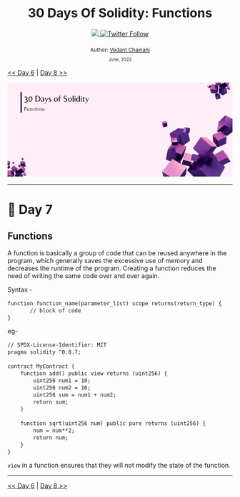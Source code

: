 <div align="center">
  <h1> 30 Days Of Solidity: Functions</h1>
  <a class="header-badge" target="_blank" href="https://dev.to/envoy_">
  <img src="https://img.shields.io/badge/dev.to-0A0A0A?style=for-the-badge&logo=devdotto&logoColor=white">
  </a>
  <a class="header-badge" target="_blank" href="https://twitter.com/Envoy_1084">
  <img alt="Twitter Follow" src="https://img.shields.io/twitter/follow/Envoy_1084?style=social">
  </a>

<sub>Author:
<a href="https://dev.to/envoy_" target="_blank">Vedant Chainani</a><br>
<small> June, 2022</small>
</sub>

</div>

[<< Day 6](../Day%2006%20-%20Types/readme.md) | [Day 8 >>](../Day%2008%20-%20Loops/readme.md)

![Day 7](./cover.png)

---

# 📔 Day 7

## Functions

A function is basically a group of code that can be reused anywhere in the program, which generally saves the excessive use of memory and decreases the runtime of the program. Creating a function reduces the need of writing the same code over and over again.

Syntax -

```solidity
function function_name(parameter_list) scope returns(return_type) {
       // block of code
}
```

eg-

```solidity
// SPDX-License-Identifier: MIT
pragma solidity ^0.8.7;

contract MyContract {
    function add() public view returns (uint256) {
        uint256 num1 = 10;
        uint256 num2 = 16;
        uint256 sum = num1 + num2;
        return sum;
    }

    function sqrt(uint256 num) public pure returns (uint256) {
        num = num**2;
        return num;
    }
}
```

`view` in a function ensures that they will not modify the state of the function.

---

[<< Day 6](../Day%2006%20-%20Types/readme.md) | [Day 8 >>](../Day%2008%20-%20Loops/readme.md)
